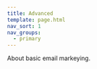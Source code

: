 ```yaml
---
title: Advanced
template: page.html
nav_sort: 1
nav_groups:
  - primary
---
```


About basic email markeying.